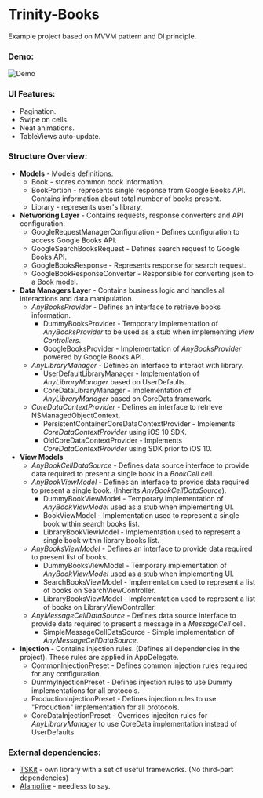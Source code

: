# Trinity-Books

Example project based on MVVM pattern and DI principle.

### Demo:
   ![Demo](https://psv4.userapi.com/c810438/u77497108/docs/8451dc708eca/books.gif?extra=t-JzU4P2WtDmtvUgLs8zGzvZXjgkBdaCW3Hk0rZ6MD1wKoNFZTL7l7T3RFaqM5u6aABNrxldyR66Btero5H6uP8d6TChP2-YOuQq-AVoMAMFjmhGegDM_Q) 
   
### UI Features:
* Pagination.
* Swipe on cells.
* Neat animations.
* TableViews auto-update.

### Structure Overview:

* **Models** - Models definitions.
  * Book - stores common book information.
  * BookPortion - represents single response from Google Books API. Contains information about total number of books present.
  * Library - represents user's library.
* **Networking Layer** - Contains requests, response converters and API configuration.
  * GoogleRequestManagerConfiguration - Defines configuration to access Google Books API.
  * GoogleSearchBooksRequest - Defines search request to Google Books API.
  * GoogleBooksResponse - Represents response for search request.
  * GoogleBookResponseConverter - Responsible for converting json to a Book model.
* **Data Managers Layer** - Contains business logic and handles all interactions and data manipulation.
  * *AnyBooksProvider* - Defines an interface to retrieve books information.
     * DummyBooksProvider - Temporary implementation of *AnyBooksProvider* to be used as a stub when implementing *View Controllers*.
     * GoogleBooksProvider - Implementation of *AnyBooksProvider* powered by Google Books API.
  * *AnyLibraryManager* - Defines an interface to interact with library.
     * UserDefaultLibraryManager - Implementation of *AnyLibraryManager* based on UserDefaults.
     * CoreDataLibraryManager - Implementation of *AnyLibraryManager* based on CoreData framework.
  * *CoreDataContextProvider* - Defines an interface to retrieve NSManagedObjectContext.
     * PersistentContainerCoreDataContextProvider - Implements *CoreDataContextProvider* using iOS 10 SDK.
     * OldCoreDataContextProvider - Implements *CoreDataContextProvider* using SDK prior to iOS 10.
* **View Models**
  * *AnyBookCellDataSource* - Defines data source interface to provide data required to present a single book in a *BookCell* cell.
  * *AnyBookViewModel* - Defines an interface to provide data required to present a single book. (Inherits *AnyBookCellDataSource*).
    * DummyBookViewModel - Temporary implementation of *AnyBookViewModel* used as a stub when implementing UI.
    * BookViewModel - Implementation used to represent a single book within search books list.
    * LibraryBookViewModel - Implementation used to represent a single book within library books list.
  * *AnyBooksViewModel* - Defines an interface to provide data required to present list of books.
    * DummyBooksViewModel - Temporary implementation of *AnyBookViewModel* used as a stub when implementing UI.
    * SearchBooksViewModel - Implementation used to represent a list of books on SearchViewController.
    * LibraryBooksViewModel - Implementation used to represent a list of books on LibraryViewController.
  * *AnyMessageCellDataSource* - Defines data source interface to provide data required to present a message in a *MessageCell* cell.
    * SimpleMessageCellDataSource - Simple implementation of *AnyMessageCellDataSource*. 
* **Injection** - Contains injection rules. (Defines all dependencies in the project). These rules are applied in AppDelegate.
  * CommonInjectionPreset - Defines common injection rules required for any configuration.
  * DummyInjectionPreset - Defines injection rules to use Dummy implementations for all protocols.
  * ProductionInjectionPreset - Defines injection rules to use "Production" implementation for all protocols.
  * CoreDataInjectionPreset - Overrides injeciton rules for *AnyLibraryManager* to use CoreData implementation instead of UserDefaults.
  
### External dependencies:
* [TSKit](https://github.com/adya/TSKit) - own library with a set of useful frameworks. (No third-part dependencies)
* [Alamofire](https://github.com/Alamofire/Alamofire) - needless to say.  

